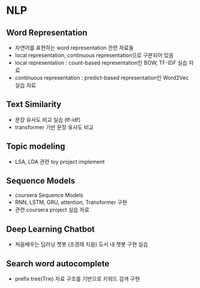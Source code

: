 # NLP

## Word Representation
- 자연어를 표현하는 word representation 관련 자료들
- local representation, continuous representation으로 구분되어 있음
- local representation : count-based representation인 BOW, TF-IDF 실습 자료
- continuous representation : predict-based representation인 Word2Vec 실습 자료

## Text Similarity
- 문장 유사도 비교 실습 (tf-idf)
- transformer 기반 문장 유사도 비교

## Topic modeling
- LSA, LDA 관련 toy project implement

## Sequence Models
 - coursera Sequence Models
 - RNN, LSTM, GRU, attention, Transformer 구현
 - 관련 coursera project 실습 자료

## Deep Learning Chatbot
 - 처음배우는 딥러닝 챗봇 (조경래 지음) 도서 내 챗봇 구현 실습

## Search word autocomplete
  - prefix tree(Trie) 자료 구조를 기반으로 키워드 검색 구현
